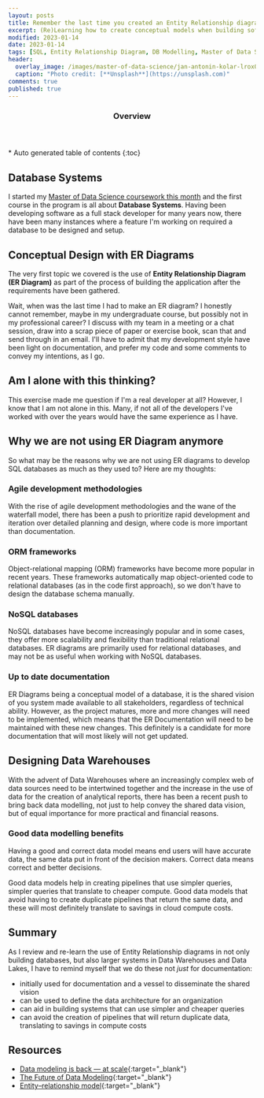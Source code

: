 ```yaml
---
layout: posts
title: Remember the last time you created an Entity Relationship diagram? I can't. 
excerpt: (Re)Learning how to create conceptual models when building software
modified: 2023-01-14
date: 2023-01-14
tags: [SQL, Entity Relationship Diagram, DB Modelling, Master of Data Science]
header: 
  overlay_image: /images/master-of-data-science/jan-antonin-kolar-lrox0shwjuq-unsplash.jpg
  caption: "Photo credit: [**Unsplash**](https://unsplash.com)"
comments: true
published: true
---
```


<section id="table-of-contents">
  <header>
    <h3>Overview</h3>
  </header>
  <div id="drawer" markdown="1">
  *  Auto generated table of contents
  {:toc}
  </div>
</section>

## Database Systems
I started my [Master of Data Science coursework this month](../master-of-data-science-coursework/) and the first course in the program is all about **Database Systems**. Having been developing software as a full stack developer for many years now, there have been many instances where a feature I'm working on required a database to be designed and setup.

## Conceptual Design with ER Diagrams

The very first topic we covered is the use of **Entity Relationship Diagram (ER Diagram)** as part of the process of building the application after the requirements have been gathered.

Wait, when was the last time I had to make an ER diagram? I honestly cannot remember, maybe in my undergraduate course, but possibly not in my professional career? I discuss with my team in a meeting or a chat session, draw into a scrap piece of paper or exercise book, scan that and send through in an email. I'll have to admit that my development style have been light on documentation, and prefer my code and some comments to convey my intentions, as I go. 

## Am I alone with this thinking?
This exercise made me question if I'm a real developer at all? However, I know that I am not alone in this. Many, if not all of the developers I've worked with over the years would have the same experience as I have. 

## Why we are not using ER Diagram anymore

So what may be the reasons why we are not using ER diagrams to develop SQL databases as much as they used to? Here are my thoughts:

### Agile development methodologies

With the rise of agile development methodologies and the wane of the waterfall model, there has been a push to prioritize rapid development and iteration over detailed planning and design, where code is more important than documentation. 

### ORM frameworks

Object-relational mapping (ORM) frameworks have become more popular in recent years. These frameworks automatically map object-oriented code to relational databases (as in the code first approach), so we don't have to design the database schema manually.

### NoSQL databases

NoSQL databases have become increasingly popular and in some cases, they offer more scalability and flexibility than traditional relational databases. ER diagrams are primarily used for relational databases, and may not be as useful when working with NoSQL databases.

### Up to date documentation

ER Diagrams being a conceptual model of a database, it is the shared vision of you system made available to all stakeholders, regardless of technical ability. However, as the project matures, more and more changes will need to be implemented, which means that the ER Documentation will need to be maintained with these new changes. This definitely is a candidate for more documentation that will most likely will not get updated. 

## Designing Data Warehouses
With the advent of Data Warehouses where an increasingly complex web of data sources need to be intertwined together and the increase in the use of data for the creation of analytical reports, there has been a recent push to bring back data modelling, not just to help convey the shared data vision, but of equal importance for more practical and financial reasons.

### Good data modelling benefits
Having a good and correct data model means end users will have accurate data, the same data put in front of the decision makers. Correct data means correct and better decisions.

Good data models help in creating pipelines that use simpler queries, simpler queries that translate to cheaper compute. Good data models that avoid having to create duplicate pipelines that return the same data, and these will most definitely translate to savings in cloud compute costs.  

## Summary
As I review and re-learn the use of Entity Relationship diagrams in not only building databases, but also larger systems in Data Warehouses and Data Lakes, I have to remind myself that we do these not *just* for documentation:

- initially used for documentation and a vessel to disseminate the shared vision
- can be used to define the data architecture for an organization
- can aid in building systems that can use simpler and cheaper queries
- can avoid the creation of pipelines that will return duplicate data, translating to savings in compute costs

## Resources
- [Data modeling is back — at scale](https://medium.com/the-future-of-data/data-modeling-is-back-at-scale-3b574e974654){:target="_blank"}
- [The Future of Data Modeling](https://www.linkedin.com/video/event/urn:li:ugcPost:6986056970424262656/?isInternal=true){:target="_blank"}
- [Entity–relationship model](https://en.wikipedia.org/wiki/Entity%E2%80%93relationship_model){:target="_blank"}

